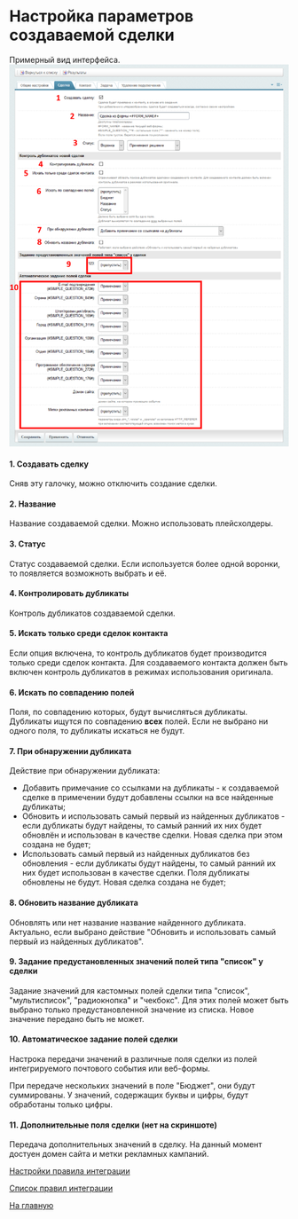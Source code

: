# Настройка параметров создаваемой сделки

Примерный вид интерфейса.
![Общие настройки](./lead/rsl-1.png)

#### 1. Создавать сделку
Сняв эту галочку, можно отключить создание сделки.

#### 2. Название
Название создаваемой сделки. Можно использовать плейсхолдеры.

#### 3. Статус
Статус создаваемой сделки. Если используется более одной воронки, то появляется возможноть выбрать и её.

#### 4. Контролировать дубликаты
Контроль дубликатов создаваемой сделки.

#### 5. Искать только среди сделок контакта
Если опция включена, то контроль дубликатов будет производится только среди сделок контакта. Для создаваемого контакта должен быть включен контроль дубликатов в режимах использования оригинала.

#### 6. Искать по совпадению полей
Поля, по совпадению которых, будут вычисляться дубликаты. Дубликаты ищутся по совпадению <b>всех</b> полей. Если не выбрано ни одного поля, то дубликаты искаться не будут.
#### 7. При обнаружении дубликата
Действие при обнаружении дубликата:
* Добавить примечание со ссылками на дубликаты - к создаваемой сделке в примечении будут добавлены ссылки на все найденные дубликаты;
* Обновить и использовать самый первый из найденных дубликатов - если дубликаты будут найдены, то самый ранний их них будет обновлён и использован в качестве сделки. Новая сделка при этом создана не будет;
* Использовать самый первый из найденных дубликатов без обновления - если дубликаты будут найдены, то самый ранний их них будет использован в качестве сделки. Поля дубликаты обновлены не будут. Новая сделка создана не будет;

#### 8. Обновить название дубликата
Обновлять или нет название название найденного дубликата. Актуально, если выбрано действие "Обновить и использовать самый первый из найденных дубликатов".

#### 9. Задание предустановленных значений полей типа "список" у сделки
Задание значений для кастомных полей сделки типа "список", "мультисписок", "радиокнопка" и "чекбокс". Для этих полей может быть выбрано только предустановленной значение из списка. Новое значение передано быть не может.

#### 10. Автоматическое задание полей сделки
Настрока передачи значений в различные поля сделки из полей интегрируемого почтового события или веб-формы.

При передаче нескольких значений в поле "Бюджет", они будут суммированы. У значений, содержащих буквы и цифры, будут обработаны только цифры.

#### 11. Дополнительные поля сделки (нет на скриншоте)
Передача дополнительных значений в сделку. На данный момент достуен домен сайта и метки рекламных кампаний.

[Настройки правила интеграции](../update.md)

[Список правил интеграции](../../rules.md)

[На главную](../../README.MD)